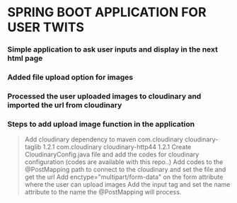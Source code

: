 # SPRING BOOT APPLICATION FOR USER TWITS
### Simple application to ask user inputs and display in the next html page
### Added file upload option for images 
### Processed the user uploaded images to cloudinary and imported the url from cloudinary 
### Steps to add upload image function in the application

> Add cloudinary dependency to maven 
		<dependency>
			<groupId>com.cloudinary</groupId>
			<artifactId>cloudinary-taglib</artifactId>
			<version>1.2.1</version>
		</dependency>
		<dependency>
			<groupId>com.cloudinary</groupId>
			<artifactId>cloudinary-http44</artifactId>
			<version>1.2.1</version>
		</dependency>
> Create CloudinaryConfig.java  file and add the codes for cloudinary configuration (codes are available with this repo..)
> Add codes to the @PostMapping path to connect to the cloudinary and set the file and get the url
> Add enctype="multipart/form-data" on the form attribute where the user can upload images
> Add the input tag and set the name attribute to the name the @PostMapping will process.
